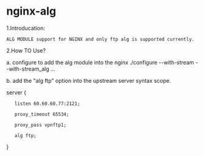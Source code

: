 # nginx-alg

1.Introducation:

    ALG MODULE support for NGINX and only ftp alg is supported currently.

2.How TO Use?

   a. configure to add the alg module into the nginx ./configure --with-stream --with-stream_alg ...

   b. add the "alg ftp" option into the upstream server syntax scope.

   server {

       listen 60.60.60.77:2121;
 
       proxy_timeout 65534;
 
       proxy_pass vpnftp1;
 
       alg ftp;
 
   }
